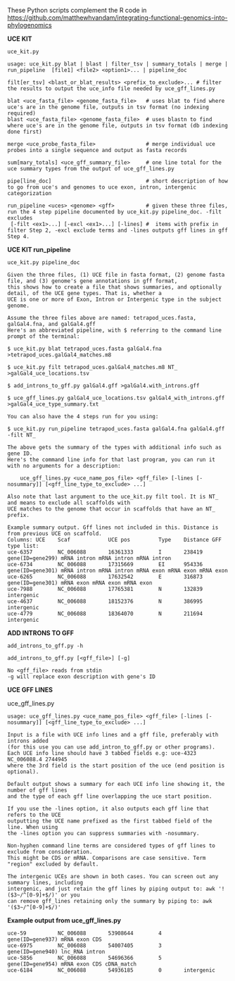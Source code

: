 These Python scripts complement the R code in https://github.com/matthewhvandam/integrating-functional-genomics-into-phylogenomics

**UCE KIT**

    uce_kit.py 

    usage: uce_kit.py blat | blast | filter_tsv | summary_totals | merge | run_pipeline  [file1] <file2> <option1>... | pipeline_doc
    
    filt[er_tsv] <blast_or_blat_results> <prefix_to_exclude>... # filter the results to output the uce_info file needed by uce_gff_lines.py

    blat <uce_fasta_file> <genome_fasta_file>   # uses blat to find where uce's are in the genome file, outputs in tsv format (no indexing required)
    blast <uce_fasta_file> <genome_fasta_file>  # uses blastn to find where uce's are in the genome file, outputs in tsv format (db indexing done first)
    
    merge <uce_probe_fasta_file>                # merge individual uce probes into a single sequence and output as fasta records
    
    sum[mary_totals] <uce_gff_summary_file>     # one line total for the uce summary types from the output of uce_gff_lines.py
    
    pipe[line_doc]                              # short description of how to go from uce's and genomes to uce exon, intron, intergenic categorization
    
    run_pipeline <uces> <genome> <gff>          # given these three files, run the 4 step pipeline documented by uce_kit.py pipeline_doc. -filt excludes
     [-filt <ex1>...] [-excl <ex1>...] [-lines] #  items with prefix in filter Step 2, -excl exclude terms and -lines outputs gff lines in gff Step 4.

**UCE KIT run_pipeline**

    uce_kit.py pipeline_doc

    Given the three files, (1) UCE file in fasta format, (2) genome fasta file, and (3) genome's gene annotations in gff format,
    this shows how to create a file that shows summaries, and optionally detail, of the UCE gene types. That is, whether a
    UCE is one or more of Exon, Intron or Intergenic type in the subject genome.
    
    Assume the three files above are named: tetrapod_uces.fasta, galGal4.fna, and galGal4.gff
    Here's an abbreviated pipeline, with $ referring to the command line prompt of the terminal:
    
    $ uce_kit.py blat tetrapod_uces.fasta galGal4.fna >tetrapod_uces.galGal4_matches.m8
    
    $ uce_kit.py filt tetrapod_uces.galGal4_matches.m8 NT_ >galGal4_uce_locations.tsv
    
    $ add_introns_to_gff.py galGal4.gff >galGal4.with_introns.gff
    
    $ uce_gff_lines.py galGal4_uce_locations.tsv galGal4_with_introns.gff >galGal4_uce_type_summary.txt
    
    You can also have the 4 steps run for you using:
    
    $ uce_kit.py run_pipeline tetrapod_uces.fasta galGal4.fna galGal4.gff -filt NT_
    
    The above gets the summary of the types with additional info such as gene ID.
    Here's the command line info for that last program, you can run it with no arguments for a description:

        uce_gff_lines.py <uce_name_pos_file> <gff_file> [-lines [-nosummary]] [<gff_line_type_to_exclude> ...]
        
    Also note that last argument to the uce_kit.py filt tool. It is NT_ and means to exclude all scaffolds with
    UCE matches to the genome that occur in scaffolds that have an NT_ prefix.
    
    Example summary output. Gff lines not included in this. Distance is from previous UCE on scaffold.
    Columns: UCE    Scaf            UCE pos         Type    Distance GFF type list:
    uce-6357        NC_006088       16361333        I       238419   gene(ID=gene299) mRNA intron mRNA intron mRNA intron 
    uce-6734        NC_006088       17315669        EI      954336   gene(ID=gene301) mRNA intron mRNA intron mRNA exon mRNA exon mRNA exon 
    uce-6265        NC_006088       17632542        E       316873   gene(ID=gene301) mRNA exon mRNA exon mRNA exon 
    uce-7988        NC_006088       17765381        N       132839   intergenic
    uce-4637        NC_006088       18152376        N       386995   intergenic
    uce-4779        NC_006088       18364070        N       211694   intergenic

**ADD INTRONS TO GFF**

    add_introns_to_gff.py -h

    add_introns_to_gff.py [<gff_file>] [-g]

    No <gff_file> reads from stdin
    -g will replace exon description with gene's ID
    
 **UCE GFF LINES**
    
  uce_gff_lines.py

    usage: uce_gff_lines.py <uce_name_pos_file> <gff_file> [-lines [-nosummary]] [<gff_line_type_to_exclude> ...]
    
    Input is a file with UCE info lines and a gff file, preferably with introns added
    (for this use you can use add_intron_to_gff.py or other programs).
    Each UCE info line should have 3 tabbed fields e.g: uce-4323	NC_006088.4	2744945
    where the 3rd field is the start position of the uce (end position is optional).
    
    Default output shows a summary for each UCE info line showing it, the number of gff lines
    and the type of each gff line overlapping the uce start position.
    
    If you use the -lines option, it also outputs each gff line that refers to the UCE
    outputting the UCE name prefixed as the first tabbed field of the line. When using
    the -lines option you can suppress summaries with -nosummary.
    
    Non-hyphen command line terms are considered types of gff lines to exclude from consideration.
    This might be CDS or mRNA. Comparisons are case sensitive. Term "region" excluded by default.
    
    The intergenic UCEs are shown in both cases. You can screen out any summary lines, including
    intergenic, and just retain the gff lines by piping output to: awk '! ($3~/^[0-9]+$/)' or you
    can remove gff_lines retaining only the summary by piping to: awk '($3~/^[0-9]+$/)'

**Example output from uce_gff_lines.py**

    uce-59          NC_006088       53908644        4       gene(ID=gene937) mRNA exon CDS 
    uce-6975        NC_006088       54007405        3       gene(ID=gene940) lnc_RNA intron 
    uce-5856        NC_006088       54696366        5       gene(ID=gene954) mRNA exon CDS cDNA_match 
    uce-6184        NC_006088       54936185        0       intergenic
